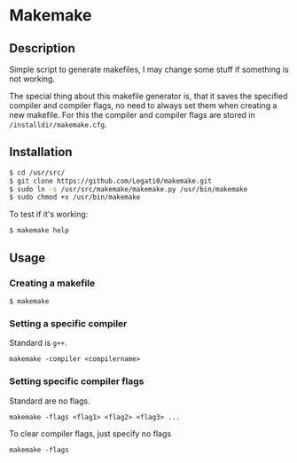 # Makemake
## Description
Simple script to generate makefiles, I may change some stuff if something is not working. 

The special thing about this makefile generator is, that it saves the specified compiler and compiler flags, no need to always set them when creating a new makefile. For this the compiler and compiler flags are stored in `/installdir/makemake.cfg`.
## Installation
```bash
$ cd /usr/src/
$ git clone https://github.com/Legati0/makemake.git
$ sudo ln -s /usr/src/makemake/makemake.py /usr/bin/makemake
$ sudo chmod +x /usr/bin/makemake
```
To test if it's working:
```
$ makemake help
```
## Usage
### Creating a makefile
```
$ makemake
```
### Setting a specific compiler
Standard is `g++`.
```
makemake -compiler <compilername>
```
### Setting specific compiler flags
Standard are no flags.
```
makemake -flags <flag1> <flag2> <flag3> ...
```
To clear compiler flags, just specify no flags
```
makemake -flags
```
